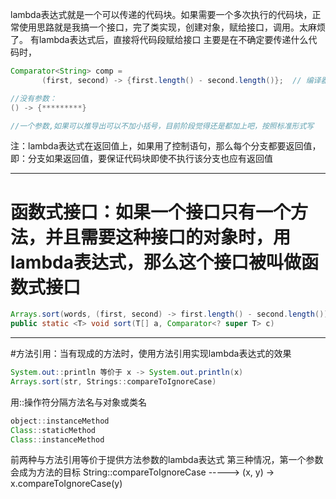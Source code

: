  lambda表达式就是一个可以传递的代码块。如果需要一个多次执行的代码块，正常使用思路就是我搞一个接口，完了类实现，创建对象，赋给接口，调用。太麻烦了。
 有lambda表达式后，直接将代码段赋给接口
 主要是在不确定要传递什么代码时，
 ```java
Comparator<String> comp =
    	(first, second) -> {first.length() - second.length()};  // 编译器会推导first与second是String类型，不需要修饰

//没有参数：
() -> {*********}

//一个参数,如果可以推导出可以不加小括号，目前阶段觉得还是都加上吧，按照标准形式写
```
注：lambda表达式在返回值上，如果用了控制语句，那么每个分支都要返回值，即：分支如果返回值，要保证代码块即使不执行该分支也应有返回值

---
# 函数式接口：如果一个接口只有一个方法，并且需要这种接口的对象时，用lambda表达式，那么这个接口被叫做函数式接口
```java
Arrays.sort(words, (first, second) -> first.length() - second.length());
public static <T> void sort(T[] a, Comparator<? super T> c)
```

---
#方法引用：当有现成的方法时，使用方法引用实现lambda表达式的效果
```java
System.out::println 等价于 x -> System.out.println(x)
Arrays.sort(str, Strings::compareToIgnoreCase)
```
用::操作符分隔方法名与对象或类名
```java
object::instanceMethod
Class::staticMethod
Class::instanceMethod
```
前两种与方法引用等价于提供方法参数的lambda表达式
第三种情况，第一个参数会成为方法的目标
String::compareToIgnoreCase ----->
(x, y) -> x.compareToIgnoreCase(y)
